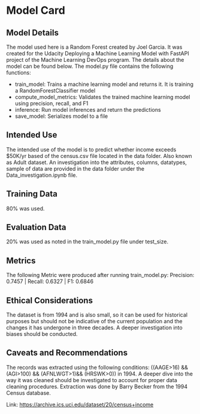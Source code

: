 # Model Card

## Model Details
The model used here is a Random Forest created by Joel Garcia. It was created for the Udacity Deploying a Machine Learning Model with FastAPI project of the Machine Learning DevOps program. The details about the model can be found below.
The model.py file contains the following functions:
- train_model: Trains a machine learning model and returns it. It is training a RandomForestClassifier model
- compute_model_metrics: Validates the trained machine learning model using precision, recall, and F1
- inference: Run model inferences and return the predictions
- save_model: Serializes model to a file

## Intended Use
The intended use of the model is to predict whether income exceeds $50K/yr based of the census.csv file located in the data folder. Also known as Adult dataset. An investigation into the attributes, columns, datatypes, sample of data are provided in the data folder under the Data_investigation.ipynb file. 

## Training Data
80% was used.


## Evaluation Data
20% was used as noted in the train_model.py file under test_size.

## Metrics
The following Metric were produced after running train_model.py:
Precision: 0.7457 | Recall: 0.6327 | F1: 0.6846

## Ethical Considerations
The dataset is from 1994 and is also small, so it can be used for historical purposes but should not be indicative of the current population and the changes it has undergone in three decades. A deeper investigation into biases should be conducted.

## Caveats and Recommendations
The records was extracted using the following conditions: ((AAGE>16) && (AGI>100) && (AFNLWGT>1)&& (HRSWK>0)) in 1994. A deeper dive into the way it was cleaned should be investigated to account for proper data cleaning procedures. Extraction was done by Barry Becker from the 1994 Census database.

Link: https://archive.ics.uci.edu/dataset/20/census+income